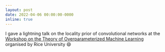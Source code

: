 ```yaml
---
layout: post
date: 2022-04-06 00:00:00-0000
inline: true
---
```


I gave a lightning talk on the locality prior of convolutional networks at the [Workshop on the Theory of Overparameterized Machine Learning](https://topml.rice.edu/) organised by Rice University :smile: